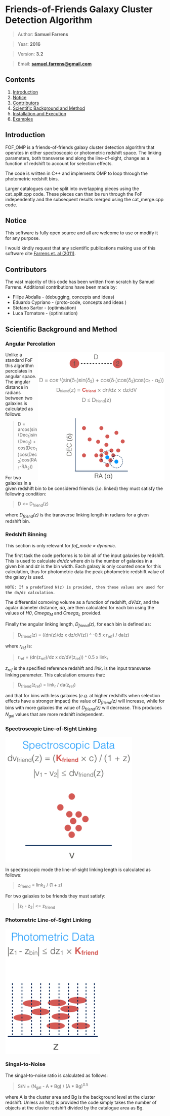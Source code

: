 # Friends-of-Friends Galaxy Cluster Detection Algorithm

> Author: **Samuel Farrens**

> Year: **2016**

> Version: **3.2**

> Email: **[samuel.farrens@gmail.com](mailto:samuel.farrens@gmail.com)**

## Contents

1. [Introduction](#intro_anchor)
1. [Notice](#note_anchor)
1. [Contributors](#contribute_anchor)
1. [Scientific Background and Method](#method_anchor)
1. [Installation and Execution](./docs/readme.md)
1. [Examples](./examples/readme.md)

<a name="intro_anchor"></a>
## Introduction
FOF_OMP is a friends-of-friends galaxy cluster detection algorithm that operates in
either spectroscopic or photometric redshift space. The linking parameters,
both transverse and along the line-of-sight, change as a function of
redshift to account for selection effects.

The code is written in C++ and implements OMP to loop through the
photometric redshift bins.

Larger catalogues can be split into overlapping pieces using the
cat\_split.cpp code. These pieces can than be run through the FoF
independently and the subsequent results merged using the cat\_merge.cpp
code.

<a name="note_anchor"></a>
## Notice

This software is fully open source and all are welcome to use or modify it for
any purpose.

I would kindly request that any scientific publications making use of this software cite <a href="http://adsabs.harvard.edu/abs/2011MNRAS.417.1402F" target="_blank">Farrens et. al (2011)</a>.

<a name="contributors_anchor"></a>
## Contributors

The vast majority of this code has been written from scratch by Samuel Farrens. Additional contributions have been made by:

* Filipe Abdalla - (debugging, concepts and ideas)
* Eduardo Cypriano - (proto-code, concepts and ideas )
* Stefano Sartor - (optimisation)
* Luca Tornatore - (optimisation)

<a name="method_anchor"></a>
## Scientific Background and Method

### Angular Percolation

<img src="docs/images/fof_1.png" width="400" align="right">

Unlike a standard FoF this algorithm percolates in angular space. The angular distance in radians between two galaxies is calculated as follows:

> D = arcos(sin(Dec<sub>1</sub>)sin(Dec<sub>2</sub>) + cos(Dec<sub>1</sub>)cos(Dec<sub>2</sub>)cos(RA<sub>1</sub>-RA<sub>2</sub>))

For two galaxies in a given redshift bin to be considered friends (*i.e.* linked) they must satisfy the following condition:

> D <= D<sub>friend</sub>(z)

where *D<sub>friend</sub>(z)* is the transverse linking length in radians for a given redshift bin.

### Redshift Binning

This section is only relevant for *fof_mode = dynamic*.

The first task the code performs is to bin all of the input galaxies by redshift. This is used to calculate *dn/dz* where *dn* is the number of galaxies in a given bin and *dz* is the bin width. Each galaxy is only counted once for this calculation, thus for photometric data the peak photometric redshift value of the galaxy is used.

`NOTE: If a predefined N(z) is provided, then these values are used for the dn/dz calculation.`

The differential comoving volume as a function of redshift, *dV/dz*, and the agular diameter distance, *da*, are then calculated for each bin using the values of *H0*, *Omega<sub>M</sub>* and *Omega<sub>L</sub>* provided.

Finally the angular linking length, *D<sub>friend</sub>(z)*, for each bin is defined as:

> D<sub>friend</sub>(z) = ((dn(z)/dz x dz/dV(z)) ^ -0.5 x r<sub>ref</sub>) / da(z)

where *r<sub>ref</sub>* is:

> r<sub>ref</sub> = (dn(z<sub>ref</sub>)/dz x dz/dV(z<sub>ref</sub>)) ^ 0.5 x link<sub>r</sub>

*z<sub>ref</sub>* is the specified reference redshift and *link<sub>r</sub>* is the input transverse linking parameter. This calculation ensures that:

> D<sub>friend</sub>(z<sub>ref</sub>) = link<sub>r</sub> / da(z<sub>ref</sub>)

and that for bins with less galaxies (*e.g.* at higher redshifts when selection effects have a stronger impact) the value of *D<sub>friend</sub>(z)* will increase, while for bins with more galaxies the value of *D<sub>friend</sub>(z)* will decrease. This produces *N<sub>gal</sub>* values that are more redshift independent.

### Spectroscopic Line-of-Sight Linking

<img src="docs/images/fof_2.png" width="400" align="middle">

In spectroscopic mode the line-of-sight linking length is calculated as follows:

> z<sub>friend</sub> = link<sub>z</sub> / (1 + z)

For two galaxies to be friends they must satisfy:

> |z<sub>1</sub> - z<sub>2</sub>| <= z<sub>friend</sub>

### Photometric Line-of-Sight Linking

<img src="docs/images/fof_3.png" width="300" align="middle">

### Singal-to-Noise

The singal-to-noise ratio is calculated as follows:

> S/N = (N<sub>gal</sub> - A * Bg) / (A * Bg)<sup>0.5</sup>

where A is the cluster area and Bg is the background level at the
cluster redshift. Unless an N(z) is provided the code simply takes the
number of objects at the cluster redshift divided by the catalogue
area as Bg.
